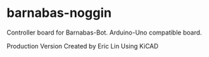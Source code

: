 # barnabas-noggin
Controller board for Barnabas-Bot.  Arduino-Uno compatible board.  

Production Version
Created by Eric Lin
Using KiCAD
